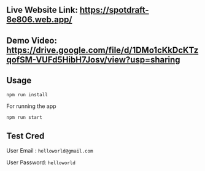 ## Live Website Link: https://spotdraft-8e806.web.app/

## Demo Video: https://drive.google.com/file/d/1DMo1cKkDcKTzqofSM-VUFd5HibH7Josv/view?usp=sharing

## Usage 

`npm run install`

For running the app

`npm run start`


## Test Cred

User Email : `helloworld@gmail.com`

User Password: `helloworld`
